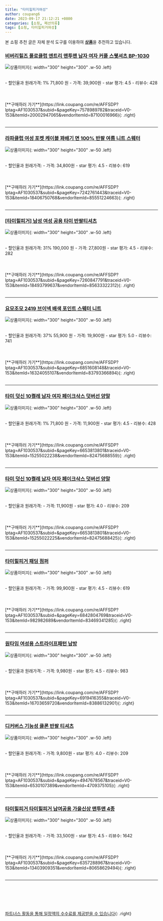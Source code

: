 ```yaml
---
title: "타미힐피거여성"
author: coupang6
date: 2023-09-17 21:12:21 +0800
categories: [쇼핑, 패션의류]
tags: [쇼핑, 타미힐피거여성]
---
```


본 쇼핑 추천 글은 자체 분석 도구를 이용하여 [**상품**](https://link.coupang.com/a/bao1ui)을 추천하고 있습니다.

### [비버리힐즈 폴로클럽 엔트리 맨투맨 남자 여자 커플 스웻셔츠 BP-1030](https://link.coupang.com/re/AFFSDP?lptag=AF1030537&subid=&pageKey=7578989782&traceid=V0-153&itemId=20002947065&vendorItemId=87100016966)

![상품이미지](https://thumbnail10.coupangcdn.com/thumbnails/remote/230x230ex/image/vendor_inventory/50ab/edeafe4e39448536510e0fe0a8a10b31cf5aa45fcfdb5454812df691356d.jpg){: width="300" height="300" .w-50 .left}


<br>
- 할인율과 원래가격: 1%  71,800   원
- 가격: 39,900원
- star 평가: 4.5
- 리뷰수: 428
<br>
<br>
<br>
<br>
[**구매하러 가기**](https://link.coupang.com/re/AFFSDP?lptag=AF1030537&subid=&pageKey=7578989782&traceid=V0-153&itemId=20002947065&vendorItemId=87100016966){: .right}
<br>
<br>

---

### [라파클럽 여성 포켓 케이블 꽈배기 면 100% 반팔 여름 니트 스웨터](https://link.coupang.com/re/AFFSDP?lptag=AF1030537&subid=&pageKey=7242761443&traceid=V0-153&itemId=18406750768&vendorItemId=85551224663)

![상품이미지](https://thumbnail6.coupangcdn.com/thumbnails/remote/230x230ex/image/vendor_inventory/6708/02672e1abd456b686402ca87edec5490d9ec6cc4f15ddf038a2af783ee28.jpg){: width="300" height="300" .w-50 .left}


<br>
- 할인율과 원래가격: 
- 가격: 34,800원
- star 평가: 4.5
- 리뷰수: 619
<br>
<br>
<br>
<br>
[**구매하러 가기**](https://link.coupang.com/re/AFFSDP?lptag=AF1030537&subid=&pageKey=7242761443&traceid=V0-153&itemId=18406750768&vendorItemId=85551224663){: .right}
<br>
<br>

---

### [[타미힐피거] 남성 여성 공용 타미 반팔티셔츠](https://link.coupang.com/re/AFFSDP?lptag=AF1030537&subid=&pageKey=7260847791&traceid=V0-153&itemId=18493799637&vendorItemId=85633322312)

![상품이미지](https://thumbnail7.coupangcdn.com/thumbnails/remote/230x230ex/image/vendor_inventory/11b4/aa0c1bf4f3a5033942b77d5258d258e8b91e95a13013439a66e4744061b2.jpg){: width="300" height="300" .w-50 .left}


<br>
- 할인율과 원래가격: 31%  190,000   원
- 가격: 27,800원
- star 평가: 4.5
- 리뷰수: 282
<br>
<br>
<br>
<br>
[**구매하러 가기**](https://link.coupang.com/re/AFFSDP?lptag=AF1030537&subid=&pageKey=7260847791&traceid=V0-153&itemId=18493799637&vendorItemId=85633322312){: .right}
<br>
<br>

---

### [요모조모 2419 브이넥 배색 포인트 스웨터 니트](https://link.coupang.com/re/AFFSDP?lptag=AF1030537&subid=&pageKey=6851608148&traceid=V0-153&itemId=16324055107&vendorItemId=83793366894)

![상품이미지](https://thumbnail7.coupangcdn.com/thumbnails/remote/230x230ex/image/vendor_inventory/68f8/2101011e7cb1eae4e2eba629d5ad0377c880e6527eb6fcd74213a66044f3.jpg){: width="300" height="300" .w-50 .left}


<br>
- 할인율과 원래가격: 37%  55,900   원
- 가격: 19,900원
- star 평가: 5.0
- 리뷰수: 741
<br>
<br>
<br>
<br>
[**구매하러 가기**](https://link.coupang.com/re/AFFSDP?lptag=AF1030537&subid=&pageKey=6851608148&traceid=V0-153&itemId=16324055107&vendorItemId=83793366894){: .right}
<br>
<br>

---

### [타미 덧신 10켤레 남자 여자 페이크삭스 덧버선 양말](https://link.coupang.com/re/AFFSDP?lptag=AF1030537&subid=&pageKey=6653813801&traceid=V0-153&itemId=15255022238&vendorItemId=82475688559)

![상품이미지](https://thumbnail10.coupangcdn.com/thumbnails/remote/230x230ex/image/vendor_inventory/5486/b830d387482b20c93efede26eac355a80a153fe43746745dcf34e2e0609c.jpg){: width="300" height="300" .w-50 .left}


<br>
- 할인율과 원래가격: 1%  71,800   원
- 가격: 11,900원
- star 평가: 4.5
- 리뷰수: 428
<br>
<br>
<br>
<br>
[**구매하러 가기**](https://link.coupang.com/re/AFFSDP?lptag=AF1030537&subid=&pageKey=6653813801&traceid=V0-153&itemId=15255022238&vendorItemId=82475688559){: .right}
<br>
<br>

---

### [타미 덧신 10켤레 남자 여자 페이크삭스 덧버선 양말](https://link.coupang.com/re/AFFSDP?lptag=AF1030537&subid=&pageKey=6653813801&traceid=V0-153&itemId=15255022225&vendorItemId=82475688425)

![상품이미지](https://thumbnail6.coupangcdn.com/thumbnails/remote/230x230ex/image/vendor_inventory/7bd3/a32d3ed1d748e9c514d19a652d5a3aa7966f27a5620ea0657943ff6ebfb0.jpg){: width="300" height="300" .w-50 .left}


<br>
- 할인율과 원래가격: 
- 가격: 11,900원
- star 평가: 4.0
- 리뷰수: 209
<br>
<br>
<br>
<br>
[**구매하러 가기**](https://link.coupang.com/re/AFFSDP?lptag=AF1030537&subid=&pageKey=6653813801&traceid=V0-153&itemId=15255022225&vendorItemId=82475688425){: .right}
<br>
<br>

---

### [타미힐피거 패딩 점퍼](https://link.coupang.com/re/AFFSDP?lptag=AF1030537&subid=&pageKey=6842804769&traceid=V0-153&itemId=982982689&vendorItemId=83469341285)

![상품이미지](https://thumbnail9.coupangcdn.com/thumbnails/remote/230x230ex/image/vendor_inventory/d8d0/22f0cbb257168654df6e7ef9768dc9f6f2be5170f989588639a08004e083.jpg){: width="300" height="300" .w-50 .left}


<br>
- 할인율과 원래가격: 
- 가격: 99,900원
- star 평가: 4.5
- 리뷰수: 619
<br>
<br>
<br>
<br>
[**구매하러 가기**](https://link.coupang.com/re/AFFSDP?lptag=AF1030537&subid=&pageKey=6842804769&traceid=V0-153&itemId=982982689&vendorItemId=83469341285){: .right}
<br>
<br>

---

### [원타임 여성용 스트라이프패턴 남방](https://link.coupang.com/re/AFFSDP?lptag=AF1030537&subid=&pageKey=6919416355&traceid=V0-153&itemId=16703659720&vendorItemId=83886132901)

![상품이미지](https://thumbnail6.coupangcdn.com/thumbnails/remote/230x230ex/image/vendor_inventory/3913/135942177afc2fcaf086743de5d14b5f5becab94f72c1a26e0b864c30241.jpg){: width="300" height="300" .w-50 .left}


<br>
- 할인율과 원래가격: 
- 가격: 9,980원
- star 평가: 4.5
- 리뷰수: 983
<br>
<br>
<br>
<br>
[**구매하러 가기**](https://link.coupang.com/re/AFFSDP?lptag=AF1030537&subid=&pageKey=6919416355&traceid=V0-153&itemId=16703659720&vendorItemId=83886132901){: .right}
<br>
<br>

---

### [디커버스 기능성 쿨론 반팔 티셔츠](https://link.coupang.com/re/AFFSDP?lptag=AF1030537&subid=&pageKey=4947678567&traceid=V0-153&itemId=6530107389&vendorItemId=4709375105)

![상품이미지](https://thumbnail7.coupangcdn.com/thumbnails/remote/230x230ex/image/vendor_inventory/15ca/99d8e8d208d0914ad0d10972a37cbd5b4babbe0a278eba5b8c0f480c5b8d.jpg){: width="300" height="300" .w-50 .left}


<br>
- 할인율과 원래가격: 
- 가격: 9,800원
- star 평가: 4.0
- 리뷰수: 209
<br>
<br>
<br>
<br>
[**구매하러 가기**](https://link.coupang.com/re/AFFSDP?lptag=AF1030537&subid=&pageKey=4947678567&traceid=V0-153&itemId=6530107389&vendorItemId=4709375105){: .right}
<br>
<br>

---

### [타미힐피거 타미힐피거 남여공용 가을신상 맨투맨 4종](https://link.coupang.com/re/AFFSDP?lptag=AF1030537&subid=&pageKey=6357288967&traceid=V0-153&itemId=13403909351&vendorItemId=80658629494)

![상품이미지](https://thumbnail9.coupangcdn.com/thumbnails/remote/230x230ex/image/vendor_inventory/ac61/e11f630ae3672453c03b5981bc34d941f53f689250e4f3cf0c2969bd80c4.jpg){: width="300" height="300" .w-50 .left}


<br>
- 할인율과 원래가격: 
- 가격: 33,500원
- star 평가: 4.5
- 리뷰수: 1642
<br>
<br>
<br>
<br>
[**구매하러 가기**](https://link.coupang.com/re/AFFSDP?lptag=AF1030537&subid=&pageKey=6357288967&traceid=V0-153&itemId=13403909351&vendorItemId=80658629494){: .right}
<br>
<br>

---
<br><br><br><br><br> [파트너스 활동을 통해 일정액의 수수료를 제공받을 수 있습니다](https://link.coupang.com/a/bao1ui){: .right}